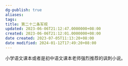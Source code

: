 ```yaml
---
dg-publish: true
aliases: 
tags: 
title: 第二十二条军规
updated: 2023-06-06T21:12:47.0000000+08:00
created: 2023-06-06T21:12:01.0000000+08:00
date created: 2023-07-05T11:13:20+08:00
date modified: 2024-01-12T17:49:20+08:00
---
```


小学语文课本或者是初中语文课本老师强烈推荐的讽刺小说。
